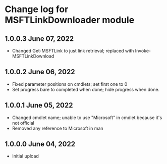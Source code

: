 # Change log for MSFTLinkDownloader module

## 1.0.0.3 June 07, 2022

- Changed Get-MSFTLink to just link retrieval; replaced with Invoke-MSFTLinkDownload

## 1.0.0.2 June 06, 2022

- Fixed parameter positions on cmdlets; set first one to 0
- Set progress bare to completed when done; hide progress when done.


## 1.0.0.1 June 05, 2022

- Changed cmdlet name; unable to use "Microsoft" in cmdlet because it's not official
- Removed any reference to Microsoft in man

## 1.0.0.0 June 04, 2022

- Initial upload
